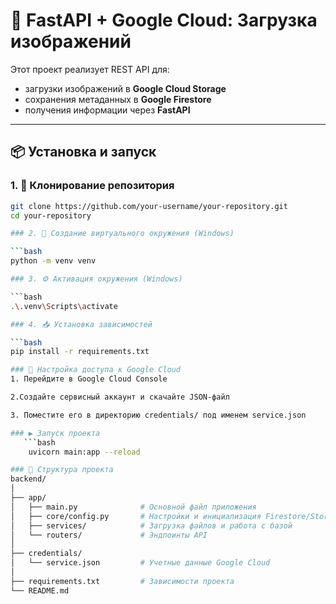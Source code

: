 # 🚀 FastAPI + Google Cloud: Загрузка изображений

Этот проект реализует REST API для:

- загрузки изображений в **Google Cloud Storage**
- сохранения метаданных в **Google Firestore**
- получения информации через **FastAPI**

---

## 📦 Установка и запуск

### 1. 🔁 Клонирование репозитория

```bash
git clone https://github.com/your-username/your-repository.git
cd your-repository

### 2. 🧪 Создание виртуального окружения (Windows)

```bash
python -m venv venv

### 3. ⚙️ Активация окружения (Windows)

```bash
.\.venv\Scripts\activate

### 4. 📥 Установка зависимостей

```bash
pip install -r requirements.txt

### 🔐 Настройка доступа к Google Cloud
1. Перейдите в Google Cloud Console

2.Создайте сервисный аккаунт и скачайте JSON-файл

3. Поместите его в директорию credentials/ под именем service.json

### ▶️ Запуск проекта
   ```bash
    uvicorn main:app --reload

### 🧭 Структура проекта
backend/
│
├── app/
│   ├── main.py              # Основной файл приложения
│   ├── core/config.py       # Настройки и инициализация Firestore/Storage
│   ├── services/            # Загрузка файлов и работа с базой
│   └── routers/             # Эндпоинты API
│
├── credentials/
│   └── service.json         # Учетные данные Google Cloud
│
├── requirements.txt         # Зависимости проекта
└── README.md
